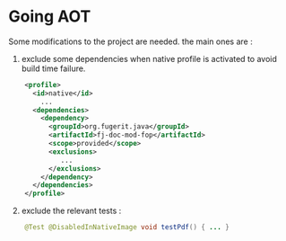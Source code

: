 # Going AOT

Some modifications to the project are needed. the main ones are : 

<v-clicks depth="1">

1. exclude some dependencies when native profile is activated to avoid build time failure.

```xml
    <profile>
      <id>native</id>
        ...
      <dependencies>
        <dependency>
          <groupId>org.fugerit.java</groupId>
          <artifactId>fj-doc-mod-fop</artifactId>
          <scope>provided</scope>
          <exclusions>
             ...
          </exclusions>
        </dependency>
      </dependencies>
    </profile>
```

2. exclude the relevant tests :

```java
    @Test @DisabledInNativeImage void testPdf() { ... }
```

</v-clicks>